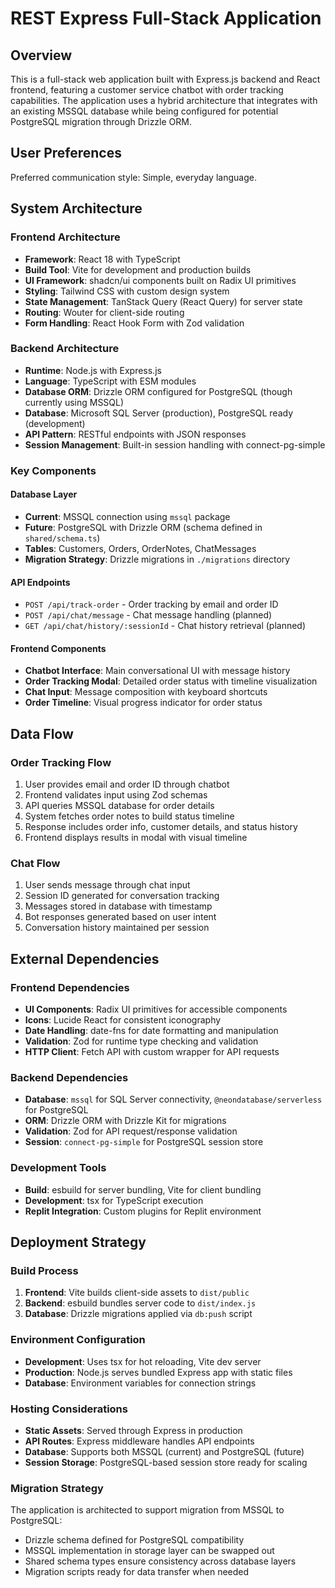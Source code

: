 # REST Express Full-Stack Application

## Overview

This is a full-stack web application built with Express.js backend and React frontend, featuring a customer service chatbot with order tracking capabilities. The application uses a hybrid architecture that integrates with an existing MSSQL database while being configured for potential PostgreSQL migration through Drizzle ORM.

## User Preferences

Preferred communication style: Simple, everyday language.

## System Architecture

### Frontend Architecture
- **Framework**: React 18 with TypeScript
- **Build Tool**: Vite for development and production builds
- **UI Framework**: shadcn/ui components built on Radix UI primitives
- **Styling**: Tailwind CSS with custom design system
- **State Management**: TanStack Query (React Query) for server state
- **Routing**: Wouter for client-side routing
- **Form Handling**: React Hook Form with Zod validation

### Backend Architecture
- **Runtime**: Node.js with Express.js
- **Language**: TypeScript with ESM modules
- **Database ORM**: Drizzle ORM configured for PostgreSQL (though currently using MSSQL)
- **Database**: Microsoft SQL Server (production), PostgreSQL ready (development)
- **API Pattern**: RESTful endpoints with JSON responses
- **Session Management**: Built-in session handling with connect-pg-simple

### Key Components

#### Database Layer
- **Current**: MSSQL connection using `mssql` package
- **Future**: PostgreSQL with Drizzle ORM (schema defined in `shared/schema.ts`)
- **Tables**: Customers, Orders, OrderNotes, ChatMessages
- **Migration Strategy**: Drizzle migrations in `./migrations` directory

#### API Endpoints
- `POST /api/track-order` - Order tracking by email and order ID
- `POST /api/chat/message` - Chat message handling (planned)
- `GET /api/chat/history/:sessionId` - Chat history retrieval (planned)

#### Frontend Components
- **Chatbot Interface**: Main conversational UI with message history
- **Order Tracking Modal**: Detailed order status with timeline visualization
- **Chat Input**: Message composition with keyboard shortcuts
- **Order Timeline**: Visual progress indicator for order status

## Data Flow

### Order Tracking Flow
1. User provides email and order ID through chatbot
2. Frontend validates input using Zod schemas
3. API queries MSSQL database for order details
4. System fetches order notes to build status timeline
5. Response includes order info, customer details, and status history
6. Frontend displays results in modal with visual timeline

### Chat Flow
1. User sends message through chat input
2. Session ID generated for conversation tracking
3. Messages stored in database with timestamp
4. Bot responses generated based on user intent
5. Conversation history maintained per session

## External Dependencies

### Frontend Dependencies
- **UI Components**: Radix UI primitives for accessible components
- **Icons**: Lucide React for consistent iconography
- **Date Handling**: date-fns for date formatting and manipulation
- **Validation**: Zod for runtime type checking and validation
- **HTTP Client**: Fetch API with custom wrapper for API requests

### Backend Dependencies
- **Database**: `mssql` for SQL Server connectivity, `@neondatabase/serverless` for PostgreSQL
- **ORM**: Drizzle ORM with Drizzle Kit for migrations
- **Validation**: Zod for API request/response validation
- **Session**: `connect-pg-simple` for PostgreSQL session store

### Development Tools
- **Build**: esbuild for server bundling, Vite for client bundling
- **Development**: tsx for TypeScript execution
- **Replit Integration**: Custom plugins for Replit environment

## Deployment Strategy

### Build Process
1. **Frontend**: Vite builds client-side assets to `dist/public`
2. **Backend**: esbuild bundles server code to `dist/index.js`
3. **Database**: Drizzle migrations applied via `db:push` script

### Environment Configuration
- **Development**: Uses tsx for hot reloading, Vite dev server
- **Production**: Node.js serves bundled Express app with static files
- **Database**: Environment variables for connection strings

### Hosting Considerations
- **Static Assets**: Served through Express in production
- **API Routes**: Express middleware handles API endpoints
- **Database**: Supports both MSSQL (current) and PostgreSQL (future)
- **Session Storage**: PostgreSQL-based session store ready for scaling

### Migration Strategy
The application is architected to support migration from MSSQL to PostgreSQL:
- Drizzle schema defined for PostgreSQL compatibility
- MSSQL implementation in storage layer can be swapped out
- Shared schema types ensure consistency across database layers
- Migration scripts ready for data transfer when needed
